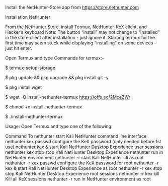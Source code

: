 Install the NetHunter-Store app from https://store.nethunter.com

Installation NetHunter

From the NetHunter Store, install Termux, NetHunter-KeX client, and Hacker’s keyboard Note: The button “install” may not change to “installed” in the store client after installation - just ignore it. Starting termux for the first time may seem stuck while displaying “installing” on some devices - just hit enter.

Open Termux and type Commands for termux:-

$ termux-setup-storage

$ pkg update && pkg upgrade && pkg install git -y 

$ pkg install wget

$ wget -O install-nethunter-termux https://offs.ec/2MceZWr

$ chmod +x install-nethunter-termux

$ ./install-nethunter-termux


Usage:
Open Termux and type one of the following:

Command	                       To
nethunter	                            start Kali NetHunter command line interface
nethunter kex passwd          	 configure the KeX password (only needed before 1st use)
nethunter kex &	               start Kali NetHunter Desktop Experience user sessions
nethunter kex stop	               stop Kali NetHunter Desktop Experience
nethunter <command>	  run in NetHunter environment
nethunter -r	               start Kali NetHunter cli as root
nethunter -r kex passwd	  configure the KeX password for root
nethunter -r kex &	               start Kali NetHunter Desktop Experience as root
nethunter -r kex stop	  stop Kali NetHunter Desktop Experience root sessions
nethunter -r kex kill 	  Kill all KeX sessions
nethunter -r <command>	  run <command> in NetHunter environment as root
